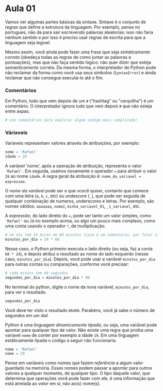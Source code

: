 Aula 01
=======

Vamos ver algumas partes básicas da sintaxe. Sintaxe é o conjunto de regras que define a estrutura da linguagem. Por exemplo, pense no portugues, não da para sair escrevendo palavras aleatorias: isso não faria nenhum sentido e por isso é preciso usar regras de escrita para que a linguagem seja legivel. 

Mesmo assim, você ainda pode fazer uma frase que seja *sintaticamente correta* (obedeça todas as regras de como juntar as palavras e pontuações), mas que não faça sentido lógico: não quer dizer que esteja *semanticamente* correta. Da mesma forma, o interpretador de Python pode não reclamar da forma como você usa seus simbolos (`SyntaxError`) e ainda reclamar que não consegue executá-lo até o fim.

### Comentários

Em Python, tudo que vem depois de um `#` ("hashtag" ou "cerquilha") é um comentário. O interpretador ignora tudo que vem depois `#` que não esteja entre aspas.

```python
# use comentários para explicar algum codigo mais complicado!
```

### Váriaveis

Variaveis representam valores através de atribuições, por exemplo:

```python
nome = 'Rafael'
idade = 28
```

A variável 'nome', após a operação de atribuição, representa o valor `'Rafael'`. Em seguida, usamos novamente o operador `=` para atribuir o valor `28` ao nome `idade`. A regra geral da atribuição é: `nome_da_variavel = expressao`. 

O *nome da variável* pode ser o que vcocê quiser, contanto que comece com uma letra (`a`, `b`, `c`, etc) ou undescore (`_`), que pode ser seguida de qualquer combinação de numeros, underscores e letras. Por exemplo, são nomes válidos: `aaaaaaa`, `nome2`, `minha_variavel_01`, `_1_variavel`, etc.

A *expressão*, do lado direito do `=`, pode ser tanto um valor simples, como `'Rafael'` ou `28` no exemplo acima, ou algo um pouco mais complexo, como uma conta usando o operador `*`, de multiplicação:

```python
# um dia tem 24 horas de 60 minutos (isso é um comentário, por falar nisso :P)
minutos_por_dia = 24 * 60
```

Nesse caso, o Python primeiro executa o lado direito (ou seja, faz a conta `60 * 24`), e depois atribui o resultado ao nome do lado esquerdo (nesse caso, `minutos_por_dia`). Depois, você pode usar a variável `minutos_por_dia` para outras contas ou comparações, conforme você precisar:

```python
# cada minuto tem 60 segundos
segundos_por_dia = minutos_por_dia * 60
```

No terminal do python, digite o nome da nova variável, `minutos_por_dia`, para ver o resultado.

```python
segundos_por_dia
```

Você deve ter visto o resultado `86400`. Parabéns, você já sabe o número de segundos em um dia!

Python é uma linguagem *dinamicamente tipada*, ou seja, uma variável pode apontar para qualquer tipo de valor. Não existe uma regra que proiba uma variavel `nome` de conter por exemplo a idade `19`. Em uma linguagem estáticamente tipada o código a seguir não funcionaria:

```python
nome = 'Rafael'
nome = 29
```

Pense em variáveis como nomes que fazem *referência* a algum valor guardado na memória. Esses nomes podem passar a apontar para outros valores a qualquer momento, de qualquer tipo. O tipo daquele valor, que determina que operações você pode fazer com ele, é uma informação que está atrelada ao *valor* em sí, não ao(s) nome(s).
